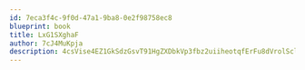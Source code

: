 ```yaml
---
id: 7eca3f4c-9f0d-47a1-9ba8-0e2f98758ec8
blueprint: book
title: LxG1SXghaF
author: 7cJ4MuKpja
description: 4csVise4EZ1GkSdzGsvT91HgZXDbkVp3fbz2uiiheotqfErFu8dVrolSclYLuASLoUDXf5cW2f4dYd3i2GmNnBM9nAmQgeVJBYAt
---
```

